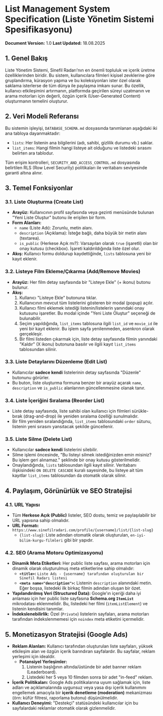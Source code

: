 # List Management System Specification (Liste Yönetim Sistemi Spesifikasyonu)

**Document Version:** 1.0
**Last Updated:** 18.08.2025

## 1. Genel Bakış

Liste Yönetim Sistemi, Sinefil Radarı'nın en önemli topluluk ve içerik üretme özelliklerinden biridir. Bu sistem, kullanıcılara filmleri kişisel zevklerine göre gruplandırma, kürasyon yapma ve bu koleksiyonları ister özel olarak saklama isterlerse de tüm dünya ile paylaşma imkanı sunar. Bu özellik, kullanıcı etkileşimini artırmanın, platformda geçirilen süreyi uzatmanın ve arama motorları için değerli, özgün içerik (User-Generated Content) oluşturmanın temelini oluşturur.

## 2. Veri Modeli Referansı

Bu sistemin işleyişi, `DATABASE_SCHEMA.md` dosyasında tanımlanan aşağıdaki iki ana tabloya dayanmaktadır:
-   `lists`: Her listenin ana bilgilerini (adı, sahibi, gizlilik durumu vb.) saklar.
-   `list_items`: Hangi filmin hangi listeye ait olduğunu ve listedeki sırasını belirten ara tablodur.

Tüm erişim kontrolleri, `SECURITY_AND_ACCESS_CONTROL.md` dosyasında belirtilen RLS (Row Level Security) politikaları ile veritabanı seviyesinde garanti altına alınır.

## 3. Temel Fonksiyonlar

### 3.1. Liste Oluşturma (Create List)
-   **Arayüz:** Kullanıcının profil sayfasında veya gezinti menüsünde bulunan "Yeni Liste Oluştur" butonu ile erişilen bir form.
-   **Form Alanları:**
    -   `name` (Liste Adı): Zorunlu, metin alanı.
    -   `description` (Açıklama): İsteğe bağlı, daha büyük bir metin alanı (textarea).
    -   `is_public` (Herkese Açık mı?): Varsayılan olarak `true` (işaretli) olan bir onay kutusu (checkbox). İşareti kaldırıldığında liste özel olur.
-   **Akış:** Kullanıcı formu doldurup kaydettiğinde, `lists` tablosuna yeni bir kayıt eklenir.

### 3.2. Listeye Film Ekleme/Çıkarma (Add/Remove Movies)
-   **Arayüz:** Her film detay sayfasında bir "Listeye Ekle" (+ ikonu) butonu bulunur.
-   **Akış:**
    1.  Kullanıcı "Listeye Ekle" butonuna tıklar.
    2.  Kullanıcının mevcut tüm listelerini gösteren bir modal (popup) açılır.
    3.  Kullanıcı filmi eklemek istediği listenin/listelerin yanındaki onay kutusunu işaretler. Bu modal içinde "Yeni Liste Oluştur" seçeneği de bulunabilir.
    4.  Seçim yapıldığında, `list_items` tablosuna ilgili `list_id` ve `movie_id` ile yeni bir kayıt eklenir. Bu işlem sayfa yenilenmeden, asenkron olarak gerçekleşir.
    5.  Bir filmi listeden çıkarmak için, liste detay sayfasında filmin yanındaki "Kaldır" (X ikonu) butonuna basılır ve ilgili kayıt `list_items` tablosundan silinir.

### 3.3. Liste Detaylarını Düzenleme (Edit List)
-   Kullanıcılar **sadece kendi** listelerinin detay sayfasında "Düzenle" butonunu görürler.
-   Bu buton, liste oluşturma formuna benzer bir arayüz açarak `name`, `description` ve `is_public` alanlarının güncellenmesine olanak tanır.

### 3.4. Liste İçeriğini Sıralama (Reorder List)
-   Liste detay sayfasında, liste sahibi olan kullanıcı için filmleri sürükle-bırak (drag-and-drop) ile yeniden sıralama özelliği sunulmalıdır.
-   Bir film yeniden sıralandığında, `list_items` tablosundaki `order` sütunu, listenin yeni sırasını yansıtacak şekilde güncellenir.

### 3.5. Liste Silme (Delete List)
-   Kullanıcılar **sadece kendi** listelerini silebilir.
-   Silme işlemi öncesinde, "Bu listeyi silmek istediğinizden emin misiniz? Bu işlem geri alınamaz." şeklinde bir onay kutusu gösterilmelidir.
-   Onaylandığında, `lists` tablosundan ilgili kayıt silinir. Veritabanı ilişkisindeki `ON DELETE CASCADE` kuralı sayesinde, bu listeye ait tüm kayıtlar `list_items` tablosundan da otomatik olarak silinir.

## 4. Paylaşım, Görünürlük ve SEO Stratejisi

### 4.1. URL Yapısı
-   Tüm **Herkese Açık (Public)** listeler, SEO dostu, temiz ve paylaşılabilir bir URL yapısına sahip olmalıdır.
-   **URL Formatı:** `https://www.sinefilradari.com/profile/{username}/list/{list-slug}`
    -   `{list-slug}`: Liste adından otomatik olarak oluşturulan, `en-iyi-bilim-kurgu-filmleri` gibi bir yapıdır.

### 4.2. SEO (Arama Motoru Optimizasyonu)
-   **Dinamik Meta Etiketleri:** Her public liste sayfası, arama motorları için dinamik olarak oluşturulmuş meta etiketlerine sahip olmalıdır:
    -   **`<title>`:** `Liste Adı - {username} tarafından oluşturulan bir Sinefil Radarı listesi`
    -   **`<meta name="description">`:** Listenin `description` alanındaki metin. Eğer boşsa, listedeki ilk birkaç filmin adından oluşan bir özet.
-   **Yapılandırılmış Veri (Structured Data):** Google'ın içeriği daha iyi anlaması için her public liste sayfasına **Schema.org `ItemList`** mikrodatası eklenmelidir. Bu, listedeki her filmi (`itemListElement`) ve listenin kendisini tanımlar.
-   **İndekslenebilirlik:** Özel (`Private`) listelerin sayfaları, arama motorları tarafından indekslenmemesi için `noindex` meta etiketini içermelidir.

## 5. Monetizasyon Stratejisi (Google Ads)

-   **Reklam Alanları:** Kullanıcı tarafından oluşturulan liste sayfaları, yüksek etkileşim alan ve özgün içerik barındıran sayfalardır. Bu sayfalar, reklam yerleşimi için idealdir.
    -   **Potansiyel Yerleşimler:**
        1.  Listenin başlığının altında/üstünde bir adet banner reklam (Leaderboard).
        2.  Listedeki her 5 veya 10 filmden sonra bir adet "in-feed" reklam.
-   **İçerik Politikaları:** Google Ads politikalarına uyum sağlamak için, liste adları ve açıklamalarında uygunsuz veya yasa dışı içerik kullanımını engellemek amacıyla bir **içerik denetleme (moderation)** mekanizması (örn: küfür filtresi, raporlama butonu) düşünülmelidir.
-   **Kullanıcı Deneyimi:** "Destekçi" statüsündeki kullanıcılar için bu sayfalardaki reklamlar otomatik olarak gizlenmelidir.
